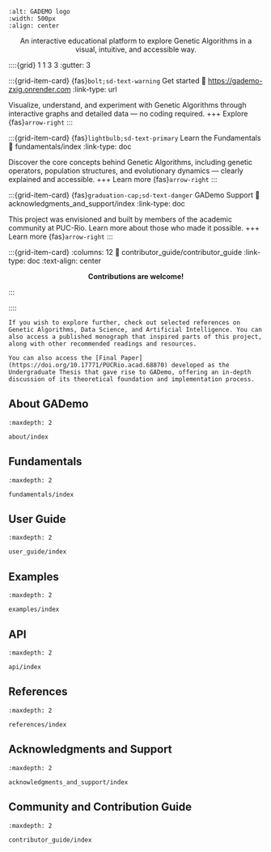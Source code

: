 
```{image} _static/gademo-logo.PNG
:alt: GADEMO logo
:width: 500px
:align: center
```

<p align="center">
An interactive educational platform to explore Genetic Algorithms in a visual, intuitive, and accessible way.
</p>

::::{grid} 1 1 3 3
:gutter: 3

:::{grid-item-card} {fas}`bolt;sd-text-warning` Get started
:link: https://gademo-zxig.onrender.com
:link-type: url

Visualize, understand, and experiment with Genetic Algorithms through interactive graphs and detailed data — no coding required.
+++
Explore {fas}`arrow-right`
:::

:::{grid-item-card} {fas}`lightbulb;sd-text-primary` Learn the Fundamentals
:link: fundamentals/index
:link-type: doc

Discover the core concepts behind Genetic Algorithms, including genetic operators, population structures, and evolutionary dynamics — clearly explained and accessible.
+++
Learn more {fas}`arrow-right`
:::

:::{grid-item-card} {fas}`graduation-cap;sd-text-danger` GADemo Support
:link: acknowledgments_and_support/index
:link-type: doc

This project was envisioned and built by members of the academic community at PUC-Rio.
Learn more about those who made it possible.
+++
Learn more {fas}`arrow-right`
:::

:::{grid-item-card}
:columns: 12
:link: contributor_guide/contributor_guide
:link-type: doc
:text-align: center

<div align="center">
  <i class="fa-solid fa-heart" style="color: #00BFFF;"></i>
  <strong>Contributions are welcome!</strong>
  <i class="fa-solid fa-heart" style="color: #00BFFF;"></i>
</div>

:::

::::

```{seealso}
If you wish to explore further, check out selected references on Genetic Algorithms, Data Science, and Artificial Intelligence. You can also access a published monograph that inspired parts of this project, along with other recommended readings and resources.

You can also access the [Final Paper](https://doi.org/10.17771/PUCRio.acad.68870) developed as the Undergraduate Thesis that gave rise to GADemo, offering an in-depth discussion of its theoretical foundation and implementation process.
```

## About GADemo

```{toctree}
:maxdepth: 2

about/index
```

## Fundamentals

```{toctree}
:maxdepth: 2

fundamentals/index
```

## User Guide

```{toctree}
:maxdepth: 2

user_guide/index
```

## Examples

```{toctree}
:maxdepth: 2

examples/index
```

## API

```{toctree}
:maxdepth: 2

api/index
```

## References

```{toctree}
:maxdepth: 2

references/index
```

## Acknowledgments and Support

```{toctree}
:maxdepth: 2

acknowledgments_and_support/index
```

## Community and Contribution Guide

```{toctree}
:maxdepth: 2

contributor_guide/index
```